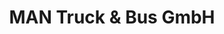 ---
title: "MAN Truck & Bus GmbH"
url: /villingen-schwenningen/man-truck-und-bus-gmbh/
shop: Autowerkstatt
---